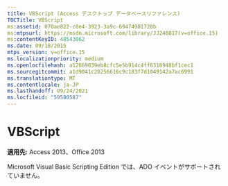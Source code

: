 ```yaml
---
title: VBScript (Access デスクトップ データベースリファレンス)
TOCTitle: VBScript
ms:assetid: 070ae822-c0e4-3923-3a9c-69474981728b
ms:mtpsurl: https://msdn.microsoft.com/library/JJ248817(v=office.15)
ms:contentKeyID: 48543062
ms.date: 09/18/2015
mtps_version: v=office.15
ms.localizationpriority: medium
ms.openlocfilehash: a12669039eb8cfc5e5b914c4ff6318948bf1cec1
ms.sourcegitcommit: a1d9041c20256616c9c183f7d1049142a7ac6991
ms.translationtype: MT
ms.contentlocale: ja-JP
ms.lasthandoff: 09/24/2021
ms.locfileid: "59580587"
---
```

# <a name="vbscript"></a>VBScript


**適用先:** Access 2013、Office 2013

Microsoft Visual Basic Scripting Edition では、ADO イベントがサポートされていません。

